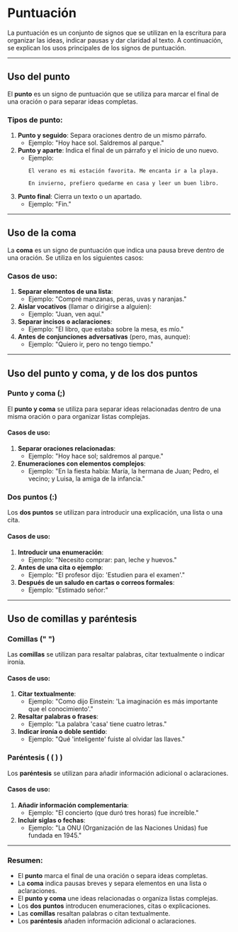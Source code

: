 # Puntuación

La puntuación es un conjunto de signos que se utilizan en la escritura para organizar las ideas, indicar pausas y dar claridad al texto. A continuación, se explican los usos principales de los signos de puntuación.

---

## Uso del punto

El **punto** es un signo de puntuación que se utiliza para marcar el final de una oración o para separar ideas completas.

### Tipos de punto:
1. **Punto y seguido**: Separa oraciones dentro de un mismo párrafo.
   - Ejemplo: "Hoy hace sol. Saldremos al parque."
2. **Punto y aparte**: Indica el final de un párrafo y el inicio de uno nuevo.
   - Ejemplo: 
     ```
     El verano es mi estación favorita. Me encanta ir a la playa.
     
     En invierno, prefiero quedarme en casa y leer un buen libro.
     ```
3. **Punto final**: Cierra un texto o un apartado.
   - Ejemplo: "Fin."

---

## Uso de la coma

La **coma** es un signo de puntuación que indica una pausa breve dentro de una oración. Se utiliza en los siguientes casos:

### Casos de uso:
1. **Separar elementos de una lista**:
   - Ejemplo: "Compré manzanas, peras, uvas y naranjas."
2. **Aislar vocativos** (llamar o dirigirse a alguien):
   - Ejemplo: "Juan, ven aquí."
3. **Separar incisos o aclaraciones**:
   - Ejemplo: "El libro, que estaba sobre la mesa, es mío."
4. **Antes de conjunciones adversativas** (pero, mas, aunque):
   - Ejemplo: "Quiero ir, pero no tengo tiempo."

---

## Uso del punto y coma, y de los dos puntos

### Punto y coma (;)
El **punto y coma** se utiliza para separar ideas relacionadas dentro de una misma oración o para organizar listas complejas.

#### Casos de uso:
1. **Separar oraciones relacionadas**:
   - Ejemplo: "Hoy hace sol; saldremos al parque."
2. **Enumeraciones con elementos complejos**:
   - Ejemplo: "En la fiesta había: María, la hermana de Juan; Pedro, el vecino; y Luisa, la amiga de la infancia."

### Dos puntos (:)
Los **dos puntos** se utilizan para introducir una explicación, una lista o una cita.

#### Casos de uso:
1. **Introducir una enumeración**:
   - Ejemplo: "Necesito comprar: pan, leche y huevos."
2. **Antes de una cita o ejemplo**:
   - Ejemplo: "El profesor dijo: 'Estudien para el examen'."
3. **Después de un saludo en cartas o correos formales**:
   - Ejemplo: "Estimado señor:"

---

## Uso de comillas y paréntesis

### Comillas (" ")
Las **comillas** se utilizan para resaltar palabras, citar textualmente o indicar ironía.

#### Casos de uso:
1. **Citar textualmente**:
   - Ejemplo: "Como dijo Einstein: 'La imaginación es más importante que el conocimiento'."
2. **Resaltar palabras o frases**:
   - Ejemplo: "La palabra 'casa' tiene cuatro letras."
3. **Indicar ironía o doble sentido**:
   - Ejemplo: "Qué 'inteligente' fuiste al olvidar las llaves."

### Paréntesis ( ( ) )
Los **paréntesis** se utilizan para añadir información adicional o aclaraciones.

#### Casos de uso:
1. **Añadir información complementaria**:
   - Ejemplo: "El concierto (que duró tres horas) fue increíble."
2. **Incluir siglas o fechas**:
   - Ejemplo: "La ONU (Organización de las Naciones Unidas) fue fundada en 1945."

---

### Resumen:
- El **punto** marca el final de una oración o separa ideas completas.
- La **coma** indica pausas breves y separa elementos en una lista o aclaraciones.
- El **punto y coma** une ideas relacionadas o organiza listas complejas.
- Los **dos puntos** introducen enumeraciones, citas o explicaciones.
- Las **comillas** resaltan palabras o citan textualmente.
- Los **paréntesis** añaden información adicional o aclaraciones.

